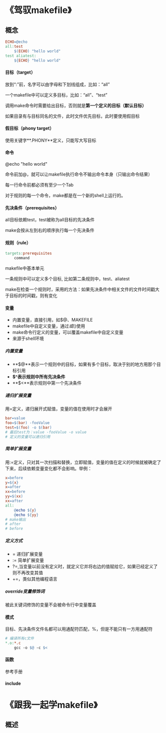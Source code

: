 # 《驾驭makefile》

## 概念

```makefile
ECHO=@echo
all:test
	$(ECHO) "hello world"
test aliatest:
	${ECHO} "hello world"
```

#### 目标（target）

放到“:”前，名字可以由字母和下划线组成，比如：“all”

一个makefile中可以定义多目标，比如：“all”、“test”

调用make命令时需要给出目标，否则就是**第一个定义的目标（默认目标）**

如果目录有与目标同名的文件，此时文件优先目标，此时要使用假目标

#### 假目标（phony target）

使用关键字**.PHONY**定义，只能写大写目标

#### 命令

@echo "hello world"

命令前加@，就可以让makefile执行命令不输出命令本身（只输出命令结果）

每一行命令前都必须有至少一个Tab

对于规则的每一个命令，make都是在一个新的shell上运行的。

#### 先决条件（prerequisites）

all目标依赖test，test被称为all目标的先决条件

make会按从左到右的顺序执行每一个先决条件

#### 规则（rule）

```makefile
targets:prerequisites
	command
```

makefile中基本单元

一条规则中可以定义多个目标, 比如第二条规则中，test、aliatest

make在检查一个规则时，采用的方法：如果先决条件中相关文件的文件时间戳大于目标的时间戳，则有变化

#### 变量

* 内置变量，直接引用，如$@、MAKEFILE
* makefile中自定义变量，通过${}或$()使用
* make命令行定义的变量，可以覆盖makefile中自定义变量
* 来源于shell环境

##### 内置变量

* **$@**表示一个规则中的目标，如果有多个目标，取决于别的地方用那个目标引用
* **$^**表示规则中所有**先决条件**
* **$<**表示规则中第一个先决条件

##### 递归扩展变量

用=定义，递归展开式赋值，变量的值在使用时才会展开

```makefile
bar=value
foo=$(bar) -fooValue
test=$(foo) -o $(bar)
# 最后test为：value -fooValue -o value
# 定义的变量可以递归引用
```

##### 简单扩展变量

用:=定义，只对其一次扫描和替换，立即赋值，变量的值在定义的时候就被确定了下来，后续依赖变量变化都不会影响。举例：

```makefile
x=before
y=${x}
x=after
xx=before
yy=$(xx)
xx=after
all:
	@echo ${y}
	@echo ${yy}
# make输出
# after
# before
```

##### 定义方式

* = 递归扩展变量
* := 简单扩展变量
* ?=,当变量以前没有定义时，就定义它并将右边的值赋给它，如果已经定义了则不再改变其值
* +=，类似其他编程语言

##### override变量修饰词

被此关键词修饰的变量不会被命令行中变量覆盖

#### 模式

目标、先决条件文件名都可以用通配符匹配，%，但是不能只有一方用通配符

```makefile
# 编译所有c文件
*.o:*.c
	gcc -o $@ -c $<
```

#### 函数

参考手册

#### include

# 《跟我一起学makefile》

## 概述





































